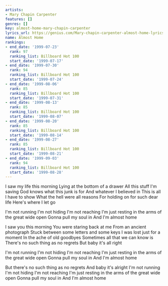 ```yaml
---
artists:
- Mary Chapin Carpenter
features: []
genres: []
key: almost-home-mary-chapin-carpenter
lyrics_url: https://genius.com/Mary-chapin-carpenter-almost-home-lyrics
name: Almost Home
rankings:
- end_date: '1999-07-23'
  rank: 97
  ranking_list: Billboard Hot 100
  start_date: '1999-07-17'
- end_date: '1999-07-30'
  rank: 94
  ranking_list: Billboard Hot 100
  start_date: '1999-07-24'
- end_date: '1999-08-06'
  rank: 85
  ranking_list: Billboard Hot 100
  start_date: '1999-07-31'
- end_date: '1999-08-13'
  rank: 85
  ranking_list: Billboard Hot 100
  start_date: '1999-08-07'
- end_date: '1999-08-20'
  rank: 85
  ranking_list: Billboard Hot 100
  start_date: '1999-08-14'
- end_date: '1999-08-27'
  rank: 85
  ranking_list: Billboard Hot 100
  start_date: '1999-08-21'
- end_date: '1999-09-03'
  rank: 94
  ranking_list: Billboard Hot 100
  start_date: '1999-08-28'
---
```

I saw my life this morning
Lying at the bottom of a drawer
All this stuff I'm saving
God knows what this junk is for
And whatever I believed in
This is all I have to show
What the hell were all reasons
For holding on for such dear life
Here's where I let go


I'm not running
I'm not hiding
I'm not reaching
I'm just resting in the arms of the great wide open
Gonna pull my soul in
And I'm almost home


I saw you this morning
You were staring back at me
From an ancient photograph
Stuck between some letters and some keys
I was lost just for a moment
In the ache of old goodbyes
Sometimes all that we can know is
There's no such thing as no regrets
But baby it's all right


I'm not running
I'm not hiding
I'm not reaching
I'm just resting in the arms of the great wide open
Gonna pull my soul in
And I'm almost home

But there's no such thing as no regrets
And baby it's alright
I'm not running
I'm not hiding
I'm not reaching
I'm just resting in the arms of the great wide open
Gonna pull my soul in
And I'm almost home
